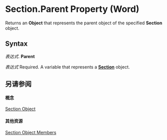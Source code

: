 
# Section.Parent Property (Word)

Returns an  **Object** that represents the parent object of the specified **Section** object.


## Syntax

 _表达式_. **Parent**

 _表达式_ Required. A variable that represents a **[Section](3fe563d8-fc05-c17a-e67b-c50eea7e7f13.md)** object.


## 另请参阅


#### 概念


[Section Object](3fe563d8-fc05-c17a-e67b-c50eea7e7f13.md)
#### 其他资源


[Section Object Members](http://msdn.microsoft.com/library/bcfdb17e-6f7b-2b21-9f63-7aaca69bd727%28Office.15%29.aspx)
